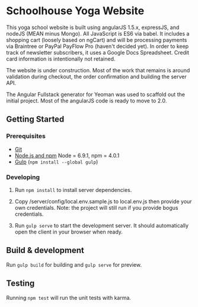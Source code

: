 # Schoolhouse Yoga Website

This yoga school website is built using angularJS 1.5.x, expressJS, and nodeJS (MEAN minus Mongo).
All JavaScript is ES6 via babel. It includes a shopping cart (loosely based on ngCart) and will be processing
payments via Braintree or PayPal PayFlow Pro (haven't decided yet). In order to keep track
of newsletter subscribers, it uses a Google Docs Spreadsheet. Credit card information is
intentionally not retained.

The website is under construction. Most of the work that remains is around validation during checkout,
the order confirmation and building the server API.

The Angular Fullstack generator for Yeoman was used to scaffold out the initial project. Most of the angularJS
code is ready to move to 2.0.

## Getting Started

### Prerequisites

- [Git](https://git-scm.com/)
- [Node.js and npm](nodejs.org) Node = 6.9.1, npm = 4.0.1
- [Gulp](http://gulpjs.com/) (`npm install --global gulp`)

### Developing

1. Run `npm install` to install server dependencies.

2. Copy /server/config/local.env.sample.js to local.env.js then provide your own credentials. Note: the project will still run if you provide bogus credentials.

3. Run `gulp serve` to start the development server. It should automatically open the client in your browser when ready.

## Build & development

Run `gulp build` for building and `gulp serve` for preview.

## Testing

Running `npm test` will run the unit tests with karma.
